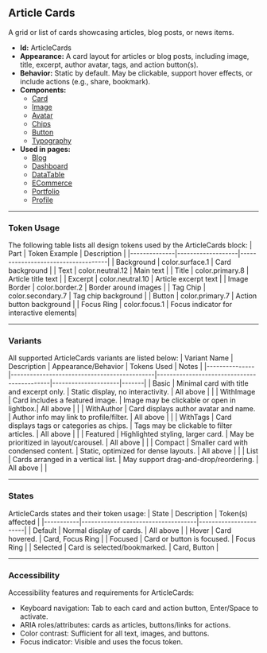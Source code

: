 ## Article Cards
A grid or list of cards showcasing articles, blog posts, or news items.
- **Id:** ArticleCards
- **Appearance:** A card layout for articles or blog posts, including image, title, excerpt, author avatar, tags, and action button(s).
- **Behavior:** Static by default. May be clickable, support hover effects, or include actions (e.g., share, bookmark).
- **Components:**
  - [Card](../components/Card.md)
  - [Image](../components/Image.md)
  - [Avatar](../components/Avatar.md)
  - [Chips](../components/Chips.md)
  - [Button](../components/Button.md)
  - [Typography](../components/Typography.md)
- **Used in pages:**
  - [Blog](../pages/Blog.md)
  - [Dashboard](../pages/Dashboard.md)
  - [DataTable](../pages/DataTable.md)
  - [ECommerce](../pages/ECommerce.md)
  - [Portfolio](../pages/Portfolio.md)
  - [Profile](../pages/Profile.md)

---

### Token Usage
The following table lists all design tokens used by the ArticleCards block:
| Part         | Token Example      | Description                        |
|--------------|-------------------|------------------------------------|
| Background   | color.surface.1   | Card background                    |
| Text         | color.neutral.12  | Main text                          |
| Title        | color.primary.8   | Article title text                 |
| Excerpt      | color.neutral.10  | Article excerpt text               |
| Image Border | color.border.2    | Border around images               |
| Tag Chip     | color.secondary.7 | Tag chip background                |
| Button       | color.primary.7   | Action button background           |
| Focus Ring   | color.focus.1     | Focus indicator for interactive elements|

---

### Variants
All supported ArticleCards variants are listed below:
| Variant Name   | Description                                 | Appearance/Behavior                        | Tokens Used         | Notes |
|---------------|---------------------------------------------|--------------------------------------------|---------------------|-------|
| Basic         | Minimal card with title and excerpt only.    | Static display, no interactivity.          | All above           |       |
| WithImage     | Card includes a featured image.              | Image may be clickable or open in lightbox.| All above           |       |
| WithAuthor    | Card displays author avatar and name.        | Author info may link to profile/filter.    | All above           |       |
| WithTags      | Card displays tags or categories as chips.   | Tags may be clickable to filter articles.  | All above           |       |
| Featured      | Highlighted styling, larger card.            | May be prioritized in layout/carousel.     | All above           |       |
| Compact       | Smaller card with condensed content.         | Static, optimized for dense layouts.       | All above           |       |
| List          | Cards arranged in a vertical list.           | May support drag-and-drop/reordering.      | All above           |       |

---

### States
ArticleCards states and their token usage:
| State     | Description                        | Token(s) affected      |
|-----------|------------------------------------|-----------------------|
| Default   | Normal display of cards.           | All above             |
| Hover     | Card hovered.                      | Card, Focus Ring      |
| Focused   | Card or button is focused.         | Focus Ring            |
| Selected  | Card is selected/bookmarked.       | Card, Button          |

---

### Accessibility
Accessibility features and requirements for ArticleCards:
- Keyboard navigation: Tab to each card and action button, Enter/Space to activate.
- ARIA roles/attributes: cards as articles, buttons/links for actions.
- Color contrast: Sufficient for all text, images, and buttons.
- Focus indicator: Visible and uses the focus token.
